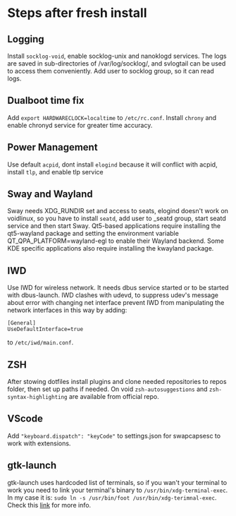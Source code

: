 # Steps after fresh install

## Logging

Install `socklog-void`, enable socklog-unix and nanoklogd services. The logs are
saved in sub-directories of /var/log/socklog/, and svlogtail can be used to
access them conveniently. Add user to socklog group, so it can read logs.

## Dualboot time fix

Add `export HARDWARECLOCK=localtime` to `/etc/rc.conf`. Install `chrony` and
enable chronyd service for greater time accuracy.

## Power Management

Use default `acpid`, dont install `elogind` because it will conflict with acpid,
install `tlp`, and enable tlp service

## Sway and Wayland

Sway needs XDG_RUNDIR set and access to seats, elogind doesn't work on
voidlinux, so you have to install `seatd`, add user to \_seatd group, start
seatd service and then start Sway. Qt5-based applications require installing the
qt5-wayland package and setting the environment variable
QT_QPA_PLATFORM=wayland-egl to enable their Wayland backend. Some KDE specific
applications also require installing the kwayland package.

## IWD

Use IWD for wireless network. It needs dbus service started or to be started
with dbus-launch. IWD clashes with udevd, to suppress udev's message about error
with changing net interface prevent IWD from manipulating the network interfaces
in this way by adding:

```
[General]
UseDefaultInterface=true
```

to `/etc/iwd/main.conf`.

## ZSH

After stowing dotfiles install plugins and clone needed repositories to repos
folder, then set up paths if needed. On void `zsh-autosuggestions` and
`zsh-syntax-highlighting` are available from official repo.

## VScode

Add `"keyboard.dispatch": "keyCode"` to settings.json for swapcapsesc to work
with extensions.

## gtk-launch

gtk-launch uses hardcoded list of terminals, so if you wan't your terminal to
work you need to link your terminal's binary to `/usr/bin/xdg-terminal-exec`.
In my case it is: `sudo ln -s /usr/bin/foot /usr/bin/xdg-terimnal-exec`. Check
this
[link](https://unix.stackexchange.com/questions/707469/error-with-gtk-launch-unable-to-find-terminal-required-for-application)
for more info. 
